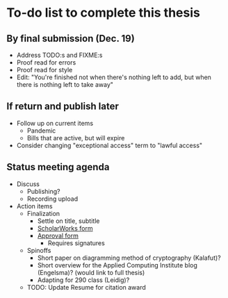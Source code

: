 # To-do list to complete this thesis

## By final submission (Dec. 19)

- Address TODO:s and FIXME:s
- Proof read for errors
- Proof read for style
- Edit: "You're finished not when there's nothing left to add, but when there is nothing left to take away"

## If return and publish later

- Follow up on current items
  - Pandemic
  - Bills that are active, but will expire
- Consider changing "exceptional access" term to "lawful access"

## Status meeting agenda

- Discuss
  - Publishing?
  - Recording upload
- Action items
  - Finalization
    - Settle on title, subtitle
    - [ScholarWorks form](https://www.gvsu.edu/cms4/asset/777A03CA-E5D1-90B3-8FF97B7EA6E9ECB3/thesis_agreement_fillable(3).pdf)
    - [Approval form](https://www.gvsu.edu/cms4/asset/777A03CA-E5D1-90B3-8FF97B7EA6E9ECB3/thesis_approval_form_2020-21.docx)
      - Requires signatures
  - Spinoffs
    - Short paper on diagramming method of cryptography (Kalafut)?
    - Short overview for the Applied Computing Institute blog (Engelsma)? (would link to full thesis)
    - Adapting for 290 class (Leidig)?
  - TODO: Update Resume for citation award
